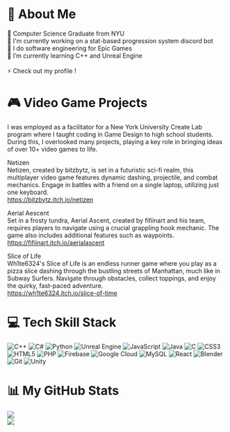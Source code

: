 # 💫 About Me
🍓 Computer Science Graduate from NYU<br>🔭 I'm currently working on a stat-based progression system discord bot<br>🌼 I do software engineering for Epic Games<br>🌱 I’m currently learning C++ and Unreal Engine<br><br>⚡ Check out my profile !

# 🎮 Video Game Projects
I was employed as a facilitator for a New York University Create Lab program where I taught coding in Game Design to high school students. During this, I overlooked many projects, playing a key role in bringing ideas of over 10+ video games to life.

Netizen<br>
Netizen, created by bitzbytz, is set in a futuristic sci-fi realm, this multiplayer video game features dynamic dashing, projectile, and combat mechanics. Engage in battles with a friend on a single laptop, utilizing just one keyboard.<br>
https://bitzbytz.itch.io/netizen

Aerial Aescent<br>
Set in a frosty tundra, Aerial Ascent, created by fifiinart and his team, requires players to navigate using a crucial grappling hook mechanic. The game also includes additional features such as waypoints.<br>
https://fifiinart.itch.io/aerialascent

Slice of Life<br>
Wh1te6324's Slice of Life is an endless runner game where you play as a pizza slice dashing through the bustling streets of Manhattan, much like in Subway Surfers. Navigate through obstacles, collect toppings, and enjoy the quirky, fast-paced adventure.<br>
https://wh1te6324.itch.io/slice-of-time

# 💻 Tech Skill Stack
![C++](https://img.shields.io/badge/c++-%2300599C.svg?style=for-the-badge&logo=c%2B%2B&logoColor=white) ![C#](https://img.shields.io/badge/c%23-%23239120.svg?style=for-the-badge&logo=csharp&logoColor=white) ![Python](https://img.shields.io/badge/python-3670A0?style=for-the-badge&logo=python&logoColor=ffdd54) ![Unreal Engine](https://img.shields.io/badge/unrealengine-%23313131.svg?style=for-the-badge&logo=unrealengine&logoColor=white) ![JavaScript](https://img.shields.io/badge/javascript-%23323330.svg?style=for-the-badge&logo=javascript&logoColor=%23F7DF1E) ![Java](https://img.shields.io/badge/java-%23ED8B00.svg?style=for-the-badge&logo=openjdk&logoColor=white) ![C](https://img.shields.io/badge/c-%2300599C.svg?style=for-the-badge&logo=c&logoColor=white) ![CSS3](https://img.shields.io/badge/css3-%231572B6.svg?style=for-the-badge&logo=css3&logoColor=white) ![HTML5](https://img.shields.io/badge/html5-%23E34F26.svg?style=for-the-badge&logo=html5&logoColor=white) ![PHP](https://img.shields.io/badge/php-%23777BB4.svg?style=for-the-badge&logo=php&logoColor=white) ![Firebase](https://img.shields.io/badge/firebase-%23039BE5.svg?style=for-the-badge&logo=firebase) ![Google Cloud](https://img.shields.io/badge/GoogleCloud-%234285F4.svg?style=for-the-badge&logo=google-cloud&logoColor=white) ![MySQL](https://img.shields.io/badge/mysql-4479A1.svg?style=for-the-badge&logo=mysql&logoColor=white) ![React](https://img.shields.io/badge/react-%2320232a.svg?style=for-the-badge&logo=react&logoColor=%2361DAFB) ![Blender](https://img.shields.io/badge/blender-%23F5792A.svg?style=for-the-badge&logo=blender&logoColor=white) ![Git](https://img.shields.io/badge/git-%23F05033.svg?style=for-the-badge&logo=git&logoColor=white) ![Unity](https://img.shields.io/badge/unity-%23000000.svg?style=for-the-badge&logo=unity&logoColor=white)
# 📊 My GitHub Stats
![](https://nirzak-streak-stats.vercel.app/?user=kellyannebyte&theme=transparent&hide_border=false)<br/>
![](https://github-readme-stats.vercel.app/api/top-langs/?username=kellyannebyte&theme=transparent&hide_border=false&include_all_commits=true&count_private=true&layout=compact)

<!-- Proudly created with GPRM ( https://gprm.itsvg.in ) -->
